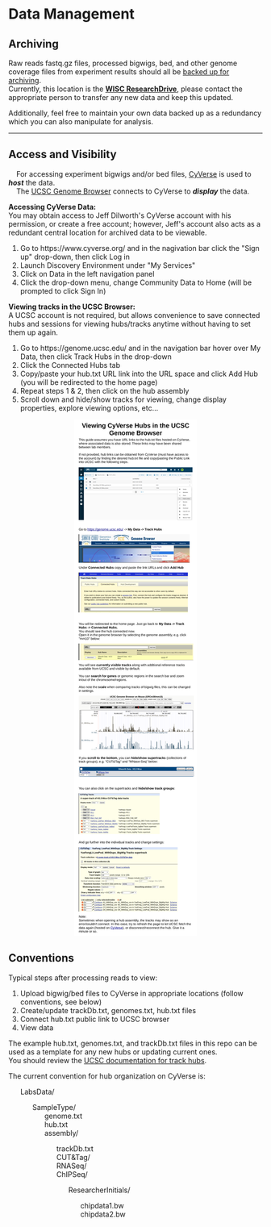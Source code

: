 # Data Management  
  
## Archiving  
  
Raw reads fastq.gz files, processed bigwigs, bed, and other genome coverage files from experiment results should all be <ins>backed up for archiving</ins>.  
Currently, this location is the <ins>**WISC ResearchDrive**</ins>, please contact the appropriate person to transfer any new data and keep this updated.  

Additionally, feel free to maintain your own data backed up as a redundancy which you can also manipulate for analysis.  

___  

## Access and Visibility  

&nbsp;&nbsp;&nbsp;&nbsp;For accessing experiment bigwigs and/or bed files, <a href="https://www.cyverse.org/">CyVerse</a> is used to <strong>*host*</strong> the data.  
&nbsp;&nbsp;&nbsp;&nbsp;The <a href="https://genome.ucsc.edu/">UCSC Genome Browser</a> connects to CyVerse to <strong>*display*</strong> the data.  
  
  
<strong>Accessing CyVerse Data:</strong>  
You may obtain access to Jeff Dilworth's CyVerse account with his permission, or create a free account; however, Jeff's account also acts as a redundant central location for archived data to be viewable.  
<ol>
  <li>Go to https://www.cyverse.org/ and in the nagivation bar click the "Sign up" drop-down, then click Log in</li>  
  <li>Launch Discovery Environment under "My Services"</li>  
  <li>Click on Data in the left navigation panel</li>  
  <li>Click the drop-down menu, change Community Data to Home (will be prompted to click Sign In)</li>
</ol>  
  
  
<strong>Viewing tracks in the UCSC Browser:</strong>  
A UCSC account is not required, but allows convenience to save connected hubs and sessions for viewing hubs/tracks anytime without having to set them up again.  
<ol>
  <li>Go to https://genome.ucsc.edu/ and in the navigation bar hover over My Data, then click Track Hubs in the drop-down</li>  
  <li>Click the Connected Hubs tab</li>  
  <li>Copy/paste your hub.txt URL link into the URL space and click Add Hub (you will be redirected to the home page)</li>  
  <li>Repeat steps 1 & 2, then click on the hub assembly</li>  
  <li>Scroll down and hide/show tracks for viewing, change display properties, explore viewing options, etc...</li>  
</ol>  
  
<center><img src="view_hubs_ucsc.png" alt="view_hubs_ucsc"/></center>  
  
  
## Conventions  
  
Typical steps after processing reads to view:  
<ol>  
  <li>Upload bigwig/bed files to CyVerse in appropriate locations (follow conventions, see below)</li>  
  <li>Create/update trackDb.txt, genomes.txt, hub.txt files</li>  
  <li>Connect hub.txt public link to UCSC browser</li>  
  <li>View data</li>  
</ol>  

The example hub.txt, genomes.txt, and trackDb.txt files in this repo can be used as a template for any new hubs or updating current ones.  
You should review the <a href="https://www.genome.ucsc.edu/goldenPath/help/hgTrackHubHelp.html">UCSC documentation for track hubs</a>.  

The current convention for hub organization on CyVerse is:  
<ul style="list-style-type: none;">  
  <li>LabsData/</li>  
    <ul style="list-style-type: none;">  
      <li>SampleType/<li>  
      <ul style="list-style-type: none;">  
        <li>genome.txt</li>  
        <li>hub.txt</li>  
        <li>assembly/</li>  
        <ul style="list-style-type: none;">
          <li>trackDb.txt</li>  
          <li>CUT&Tag/</li>  
          <li>RNASeq/</li>  
          <li>ChIPSeq/</li>  
          <ul style="list-style-type: none;">
            <li>ResearcherInitials/</li>  
            <ul style="list-style-type: none;">
              <li>chipdata1.bw</li>  
              <li>chipdata2.bw</li>  
            </ul>
          </ul>
        </ul>
      </ul>
    </ul>
</ul>

